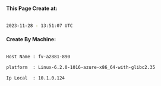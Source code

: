 
   
#### This Page Create at:

```bash

2023-11-28 - 13:51:07 UTC

```

#### Create By Machine:

```bash

Host Name : fv-az881-890

platform  : Linux-6.2.0-1016-azure-x86_64-with-glibc2.35

Ip Local  : 10.1.0.124

```

